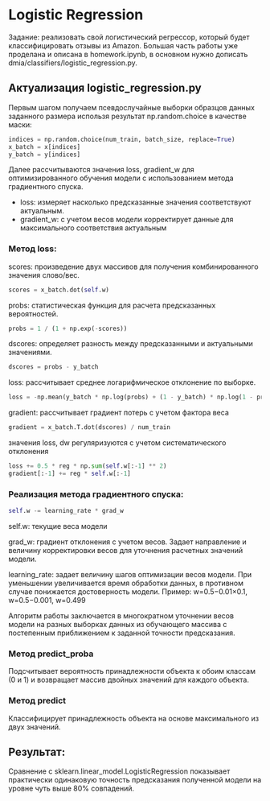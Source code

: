 # Logistic Regression
Задание: реализовать свой логистический регрессор, который будет
классифицировать отзывы из Amazon. Большая часть работы уже проделана и
описана в homework.ipynb, в основном нужно дописать
dmia/classifiers/logistic_regression.py.

## Актуализация logistic_regression.py
Первым шагом получаем псевдослучайные выборки образцов данных заданного размера
использя результат np.random.choice в качестве маски:

```python
indices = np.random.choice(num_train, batch_size, replace=True)
x_batch = x[indices]
y_batch = y[indices]
```

Далее рассчитываются значения loss, gradient_w для оптимизированного обучения модели
с использованием метода градиентного спуска.
- loss: измеряет насколько предсказанные значения соответствуют актуальным.
- gradient_w: с учетом весов модели корректирует данные для максимального соответствия актуальным

### Метод loss:
scores: произведение двух массивов для получения комбинированного значения слово/вес.
```python
scores = x_batch.dot(self.w)
```
probs: статистическая функция для расчета предсказанных вероятностей.
```python
probs = 1 / (1 + np.exp(-scores))
```
dscores: определяет разность между предсказанными и актуальными значениями.
```python
dscores = probs - y_batch
```
loss: рассчитывает среднее логарифмическое отклонение по выборке.
```python
loss = -np.mean(y_batch * np.log(probs) + (1 - y_batch) * np.log(1 - probs))
```
gradient: рассчитывает градиент потерь с учетом фактора веса
```python
gradient = x_batch.T.dot(dscores) / num_train
```
значения loss, dw регуляризуются с учетом систематического отклонения
```python
loss += 0.5 * reg * np.sum(self.w[:-1] ** 2)
gradient[:-1] += reg * self.w[:-1]
```

### Реализация метода градиентного спуска:
```python
self.w -= learning_rate * grad_w
```
self.w: текущие веса модели

grad_w: градиент отклонения с учетом весов. Задает направление и величину корректировки
весов для уточнения расчетных значений модели.

learning_rate: задает величину шагов оптимизации весов модели. При уменьшении увеличивается
время обработки данных, в противном случае понижается достоверность модели.
Пример: w=0.5−0.01×0.1, w=0.5−0.001, w=0.499

Алгоритм работы заключается в многократном уточнении весов модели на разных выборках данных из
обучающего массива с постепенным приближением к заданной точности предсказания.

### Метод predict_proba
Подсчитывает вероятность принадлежности объекта к обоим классам (0 и 1) и возвращает массив
двойных значений для каждого объекта.

### Метод predict
Классифицирует принадлежность объекта на основе максимального из двух значений.

## Результат:
Сравнение с sklearn.linear_model.LogisticRegression показывает практически одинаковую точность
предсказания полученной модели на уровне чуть выше 80% совпадений.
